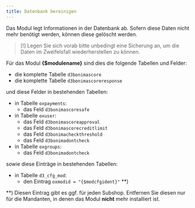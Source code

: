 ```yaml
---
title: Datenbank bereinigen
---
```

  
Das Modul legt Informationen in der Datenbank ab. Sofern diese Daten nicht mehr benötigt werden, können diese gelöscht werden. 

> [!] Legen Sie sich vorab bitte unbedingt eine Sicherung an, um die Daten im Zweifelsfall wiederherstellen zu können.
    
Für das Modul **{$modulename}** sind dies die folgende Tabellen und Felder:

* die komplette Tabelle `d3bonimascore`
* die komplette Tabelle `d3bonimascoreresponse`
    
und diese Felder in bestehenden Tabellen:

* in Tabelle `oxpayments`:  
  * das Feld `d3bonimascoresafe`
* in Tabelle `oxuser`:  
  * das Feld `d3bonimascoreapproval`
  * das Feld `d3bonimascorecreditlimit`
  * das Feld `d3bonimacheckthreshold`
  * das Feld `d3bonimadontcheck`
* in Tabelle `oxgroups`:
  * das Feld `d3bonimadontcheck`
  
sowie diese Einträge in bestehenden Tabellen:

* in Tabelle `d3_cfg_mod`:  
  * den Eintrag `oxmodid = "{$modcfgident}"` **)

**) Diesen Eintrag gibt es ggf. für jeden Subshop. Entfernen Sie diesen nur für die Mandanten, in denen das Modul **nicht** mehr installiert ist. 